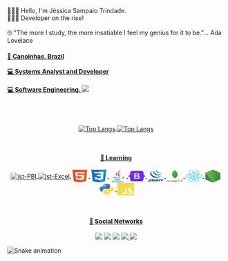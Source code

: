 👩🏻‍💻 Hello, I'm Jéssica Sampaio Trindade.<br/>
👩🏻‍💻 Developer on the rise!<br /><br />
🤓 "The more I study, the more insatiable I feel my genius for it to be."... Ada Lovelace
<div align="center">
  <a href="https://github.com/jessicasampaio">
   
   <h4 align='left'>
    📍 Canoinhas, Brazil <br /><br />
      💻 Systems Analyst and Developer<br /><br />
    💻 Software Engineering.
     <img src="https://img.shields.io/badge/status-loading...-red" /> <br /><br />
    </h4>
    
<br />
    
  <img align="center" 
    src="https://github-readme-stats.vercel.app/api?username=JessicaTrindade&theme=radical&show_icons=true&count_private=true?&include_all_commits=true"
    alt="Top Langs" height="165" />
  <img align="center"
    src="https://github-readme-stats.vercel.app/api/top-langs/?username=je&layout=compact&theme=radical"
    alt="Top Langs" height="165" />
  </div>
  <div style="display: inline_block"><br>
  
 <h4 align="center"> 🧠 Learning </h4>
  <p align="center">
  <img align="center" alt="jst-PBI" height="30" width="30" src="https://images.squarespace-cdn.com/content/v1/5770fb98bebafbef665cb19a/1541071878995-8JG7GYK13BSX5SLKZ1NK/Microsoft+Power+BI">
  <img align="center" alt="jst-Excel" height="30" width="30" src="https://www.easyflix.com.br/metodo/imagemcursos/42.jpg">
  <img align="center" alt="jst-HTML" height="30" width="40" src="https://raw.githubusercontent.com/devicons/devicon/master/icons/html5/html5-original.svg">
  <img align="center" alt="jst-CSS" height="30" width="40" src="https://raw.githubusercontent.com/devicons/devicon/master/icons/css3/css3-original.svg">
  <img align="center" alt="jst-Java" height="30" width="40" src="https://raw.githubusercontent.com/devicons/devicon/master/icons/java/java-original.svg">
  <img align="center" alt="jst-bootstrap" height="30" width="40"   src="https://raw.githubusercontent.com/devicons/devicon/d00d0969292a6569d45b06d3f350f463a0107b0d/icons/bootstrap/bootstrap-plain.svg">
  <img align="center" alt="jst-jQUERY" height="30" width="40"       src="https://raw.githubusercontent.com/devicons/devicon/ac557d6ff33ff370a5db99f97aeab35ea5c67fbd/icons/jquery/jquery-original-wordmark.svg">
  <img align="center" alt="jst-MongoDb" height="30" width="40" src="https://raw.githubusercontent.com/devicons/devicon/c5378d6c2510ffa0b3e4475af95618a8048d6cf1/icons/mongodb/mongodb-original-wordmark.svg">
  <img align="center" alt="jst-React" height="30" width="40" src="https://raw.githubusercontent.com/devicons/devicon/c5378d6c2510ffa0b3e4475af95618a8048d6cf1/icons/react/react-original.svg">
   <img align="center" alt="jst-NodeJs" height="30" width="40" src="https://raw.githubusercontent.com/devicons/devicon/d00d0969292a6569d45b06d3f350f463a0107b0d/icons/nodejs/nodejs-original.svg">
 <img align="center" alt="jst-Python" height="30" width="40" src="https://raw.githubusercontent.com/devicons/devicon/master/icons/python/python-original.svg">
 <img align="center" alt="jst-Js" height="30" width="40" src="https://raw.githubusercontent.com/devicons/devicon/master/icons/javascript/javascript-plain.svg">
    </p>
</div>
 <br />
<div>
  <h4 align="center"> 📲 Social Networks </h4>
  <p align="center">
  <a href="https://instagram.com/jessica__sampaio" target="_blank"><img src="https://img.shields.io/badge/-Instagram-%23E4405F?style=for-the-badge&logo=instagram&logoColor=white" target="_blank"></a>
  <a href = "mailto:je.sampaio05@gmail.com"><img src="https://img.shields.io/badge/-Gmail-%23333?style=for-the-badge&logo=gmail&logoColor=white" target="_blank"></a>
  <a href="https://www.linkedin.com/in/jessicasampaiotrindade/" target="_blank"><img src="https://img.shields.io/badge/-LinkedIn-%230077B5?style=for-the-badge&logo=linkedin&logoColor=white" target="_blank"></a>
  <a href="https://support.discord.com/hc/en-us/profiles/1528323997001" target="_blank"><img src="https://img.shields.io/badge/Discord-7289DA?style=for-the-badge&logo=discord&logoColor=white" target="_blank">
  <a href = "https://open.spotify.com/user/22xcvbpc7y2fseshpotqisj7a"><img src="https://img.shields.io/badge/Spotify-1ED760?&style=for-the-badge&logo=spotify&logoColor=white" target="_blank"></a>
  
  ![Snake animation](https://github.com/JessicaSampaio/JessicaSampaio/blob/output/github-contribution-grid-snake.svg)
 
 </div>
